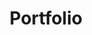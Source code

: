 ---
title: Portfolio
layout: collection
permalink: "/run"
collection: portfolio
entries_layout: grid
# header:
  # teaser: 
---